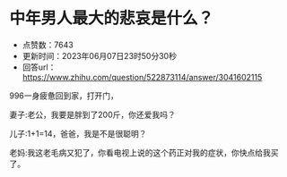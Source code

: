 # 中年男人最大的悲哀是什么？
- 点赞数：7643
- 更新时间：2023年06月07日23时50分30秒
- 回答url：https://www.zhihu.com/question/522873114/answer/3041602115
<body>
 <p data-pid="Y1NBljCm">996一身疲惫回到家，打开门，</p>
 <p data-pid="FfHSI_3z">妻子:老公，我要是胖到了200斤，你还爱我吗？</p>
 <p data-pid="7qs3U7CT">儿子:1+1=14，爸爸，我是不是很聪明？</p>
 <p data-pid="nAleUxoX">老妈:我这老毛病又犯了，你看电视上说的这个药正对我的症状，你快点给我买了。</p>
</body>